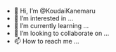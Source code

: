 - 👋 Hi, I’m @KoudaiKanemaru
- 👀 I’m interested in ...
- 🌱 I’m currently learning ...
- 💞️ I’m looking to collaborate on ...
- 📫 How to reach me ...

<!---
KoudaiKanemaru/KoudaiKanemaru is a ✨ special ✨ repository because its `README.md` (this file) appears on your GitHub profile.
You can click the Preview link to take a look at your changes.
--->
